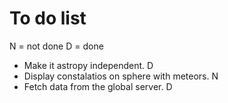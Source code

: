 To do list
==========

 N = not done
 D = done

* Make it astropy independent. D
* Display constalatios on sphere with meteors. N
* Fetch data from the global server. D
